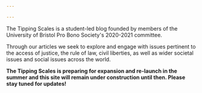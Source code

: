```yaml
---

---
```

The Tipping Scales is a student-led blog founded by members of the University of Bristol Pro Bono Society's 2020-2021 committee. 

Through our articles we seek to explore and engage with issues pertinent to the access of justice, the rule of law, civil liberties, as well as wider societal issues and social issues across the world.

**The Tipping Scales is preparing for expansion and re-launch in the summer and this site will remain under construction until then. Please stay tuned for updates!**